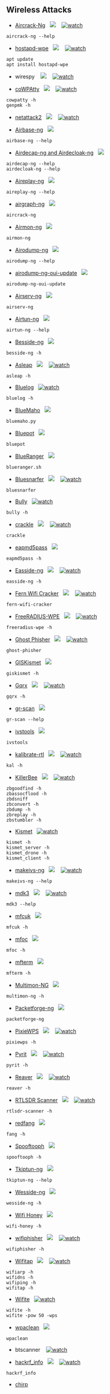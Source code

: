 ## Wireless Attacks


* [Aircrack-Ng](https://tools.kali.org/wireless-attacks/aircrack-ng)&nbsp;&nbsp;&nbsp;[![](https://raw.githubusercontent.com/hhhrrrttt222111/Ethical-Hacking-Tools/master/Assets/gitlab.png?token=AKLVDP5MB6RCSXS423WWIA26WYYWM)](https://gitlab.com/kalilinux/packages/aircrack-ng)&nbsp;&nbsp;&nbsp; [![watch](https://raw.githubusercontent.com/hhhrrrttt222111/Ethical-Hacking-Tools/master/Assets/yt.png?token=AKLVDPY5647PJVN6MSLDOHS6WYYGY)](https://www.youtube.com/watch?v=ud_vY58F2sI)
``` 
aircrack-ng --help
```
* [hostapd-wpe](https://tools.kali.org/wireless-attacks/hostapd-wpe)&nbsp;&nbsp;&nbsp;[![](https://raw.githubusercontent.com/hhhrrrttt222111/Ethical-Hacking-Tools/master/Assets/gitlab.png?token=AKLVDP5MB6RCSXS423WWIA26WYYWM)](https://gitlab.com/kalilinux/packages/hostapd-wpe)&nbsp;&nbsp;&nbsp; [![watch](https://raw.githubusercontent.com/hhhrrrttt222111/Ethical-Hacking-Tools/master/Assets/yt.png?token=AKLVDPY5647PJVN6MSLDOHS6WYYGY)](https://www.youtube.com/watch?v=y05BelQh0nA)
``` 
apt update
apt install hostapd-wpe
```
* wirespy &nbsp;&nbsp;&nbsp;[![](https://raw.githubusercontent.com/hhhrrrttt222111/Ethical-Hacking-Tools/master/Assets/github.png?token=AKLVDP4M2RTUFTJVE5QLRV26WYYCE)](https://github.com/aress31/wirespy)&nbsp;&nbsp;&nbsp; [![watch](https://raw.githubusercontent.com/hhhrrrttt222111/Ethical-Hacking-Tools/master/Assets/yt.png?token=AKLVDPY5647PJVN6MSLDOHS6WYYGY)](https://www.youtube.com/watch?v=fdf05_49Dc8)

* [coWPAtty](https://tools.kali.org/wireless-attacks/cowpatty)&nbsp;&nbsp;&nbsp;[![](https://raw.githubusercontent.com/hhhrrrttt222111/Ethical-Hacking-Tools/master/Assets/github.png?token=AKLVDP4M2RTUFTJVE5QLRV26WYYCE)](https://github.com/joswr1ght/cowpatty)&nbsp;&nbsp;&nbsp; [![watch](https://raw.githubusercontent.com/hhhrrrttt222111/Ethical-Hacking-Tools/master/Assets/yt.png?token=AKLVDPY5647PJVN6MSLDOHS6WYYGY)](https://www.youtube.com/watch?v=L6Ieqf_sVjg)
``` 
cowpatty -h
genpmk -h
```
* [netattack2](https://hydrasky.com/network-security/kali-tools/netattack2-an-advanced-wireless-network-scan-and-attack-script/)&nbsp;&nbsp;&nbsp;[![](https://raw.githubusercontent.com/hhhrrrttt222111/Ethical-Hacking-Tools/master/Assets/github.png?token=AKLVDP4M2RTUFTJVE5QLRV26WYYCE)](https://github.com/chrizator/netattack2)&nbsp;&nbsp;&nbsp; [![watch](https://raw.githubusercontent.com/hhhrrrttt222111/Ethical-Hacking-Tools/master/Assets/yt.png?token=AKLVDPY5647PJVN6MSLDOHS6WYYGY)](https://www.youtube.com/watch?v=gS_tF5r5WIs)

* [Airbase-ng](https://tools.kali.org/wireless-attacks/airbase-ng)&nbsp;&nbsp;&nbsp;[![](https://raw.githubusercontent.com/hhhrrrttt222111/Ethical-Hacking-Tools/master/Assets/gitlab.png?token=AKLVDP5MB6RCSXS423WWIA26WYYWM)](https://gitlab.com/kalilinux/packages/aircrack-ng)
``` 
airbase-ng --help
```
* [Airdecap-ng and Airdecloak-ng](https://tools.kali.org/wireless-attacks/airdecap-ng-and-airdecloak-ng)&nbsp;&nbsp;&nbsp;[![](https://raw.githubusercontent.com/hhhrrrttt222111/Ethical-Hacking-Tools/master/Assets/gitlab.png?token=AKLVDP5MB6RCSXS423WWIA26WYYWM)](https://gitlab.com/kalilinux/packages/aircrack-ng)
``` 
airdecap-ng --help
airdecloak-ng --help
```
* [Aireplay-ng](https://tools.kali.org/wireless-attacks/aireplay-ng)&nbsp;&nbsp;&nbsp;[![](https://raw.githubusercontent.com/hhhrrrttt222111/Ethical-Hacking-Tools/master/Assets/gitlab.png?token=AKLVDP5MB6RCSXS423WWIA26WYYWM)](https://gitlab.com/kalilinux/packages/aircrack-ng)
``` 
aireplay-ng --help
```
* [airgraph-ng](https://tools.kali.org/wireless-attacks/airgraph-ng)&nbsp;&nbsp;&nbsp;[![](https://raw.githubusercontent.com/hhhrrrttt222111/Ethical-Hacking-Tools/master/Assets/gitlab.png?token=AKLVDP5MB6RCSXS423WWIA26WYYWM)](https://gitlab.com/kalilinux/packages/aircrack-ng)
``` 
aircrack-ng
```
* [Airmon-ng](https://tools.kali.org/wireless-attacks/airmon-ng)&nbsp;&nbsp;&nbsp;[![](https://raw.githubusercontent.com/hhhrrrttt222111/Ethical-Hacking-Tools/master/Assets/gitlab.png?token=AKLVDP5MB6RCSXS423WWIA26WYYWM)](https://gitlab.com/kalilinux/packages/aircrack-ng)
``` 
airmon-ng
```
* [Airodump-ng](https://tools.kali.org/wireless-attacks/airodump-ng)&nbsp;&nbsp;&nbsp;[![](https://raw.githubusercontent.com/hhhrrrttt222111/Ethical-Hacking-Tools/master/Assets/gitlab.png?token=AKLVDP5MB6RCSXS423WWIA26WYYWM)](https://gitlab.com/kalilinux/packages/aircrack-ng)
``` 
airodump-ng --help
```
* [airodump-ng-oui-update](https://tools.kali.org/wireless-attacks/airodump-ng-oui-update)&nbsp;&nbsp;&nbsp;[![](https://raw.githubusercontent.com/hhhrrrttt222111/Ethical-Hacking-Tools/master/Assets/gitlab.png?token=AKLVDP5MB6RCSXS423WWIA26WYYWM)](https://gitlab.com/kalilinux/packages/aircrack-ng)
``` 
airodump-ng-oui-update
```
* [Airserv-ng](https://tools.kali.org/wireless-attacks/airserv-ng)&nbsp;&nbsp;&nbsp;[![](https://raw.githubusercontent.com/hhhrrrttt222111/Ethical-Hacking-Tools/master/Assets/gitlab.png?token=AKLVDP5MB6RCSXS423WWIA26WYYWM)](https://gitlab.com/kalilinux/packages/aircrack-ng)
``` 
airserv-ng
```
* [Airtun-ng](https://tools.kali.org/wireless-attacks/airtun-ng)&nbsp;&nbsp;&nbsp;[![](https://raw.githubusercontent.com/hhhrrrttt222111/Ethical-Hacking-Tools/master/Assets/gitlab.png?token=AKLVDP5MB6RCSXS423WWIA26WYYWM)](https://gitlab.com/kalilinux/packages/aircrack-ng)
``` 
airtun-ng --help
```
* [Besside-ng](https://tools.kali.org/wireless-attacks/besside-ng)&nbsp;&nbsp;&nbsp;[![](https://raw.githubusercontent.com/hhhrrrttt222111/Ethical-Hacking-Tools/master/Assets/gitlab.png?token=AKLVDP5MB6RCSXS423WWIA26WYYWM)](https://gitlab.com/kalilinux/packages/aircrack-ng)
``` 
besside-ng -h
```
* [Asleap](https://tools.kali.org/wireless-attacks/asleap)&nbsp;&nbsp;&nbsp;[![](https://raw.githubusercontent.com/hhhrrrttt222111/Ethical-Hacking-Tools/master/Assets/gitlab.png?token=AKLVDP5MB6RCSXS423WWIA26WYYWM)](https://gitlab.com/kalilinux/packages/asleap)&nbsp;&nbsp;&nbsp; [![watch](https://raw.githubusercontent.com/hhhrrrttt222111/Ethical-Hacking-Tools/master/Assets/yt.png?token=AKLVDPY5647PJVN6MSLDOHS6WYYGY)](https://www.youtube.com/watch?v=K6IDpHNspjs)
``` 
asleap -h
```
* [Bluelog](https://tools.kali.org/wireless-attacks/bluelog)&nbsp;&nbsp;&nbsp;[![watch](https://raw.githubusercontent.com/hhhrrrttt222111/Ethical-Hacking-Tools/master/Assets/yt.png?token=AKLVDPY5647PJVN6MSLDOHS6WYYGY)](https://www.youtube.com/watch?v=-CizGEI78HY)
``` 
bluelog -h
```
* [BlueMaho](https://tools.kali.org/wireless-attacks/bluemaho)&nbsp;&nbsp;&nbsp;[![](https://raw.githubusercontent.com/hhhrrrttt222111/Ethical-Hacking-Tools/master/Assets/gitlab.png?token=AKLVDP5MB6RCSXS423WWIA26WYYWM)](https://gitlab.com/kalilinux/packages/bluemaho)
``` 
bluemaho.py
```
* [Bluepot](https://tools.kali.org/wireless-attacks/bluepot)&nbsp;&nbsp;&nbsp;[![](https://raw.githubusercontent.com/hhhrrrttt222111/Ethical-Hacking-Tools/master/Assets/gitlab.png?token=AKLVDP5MB6RCSXS423WWIA26WYYWM)](https://github.com/andrewmichaelsmith/bluepot/)
```
bluepot
```
* [BlueRanger](https://tools.kali.org/wireless-attacks/blueranger)&nbsp;&nbsp;&nbsp;[![](https://raw.githubusercontent.com/hhhrrrttt222111/Ethical-Hacking-Tools/master/Assets/gitlab.png?token=AKLVDP5MB6RCSXS423WWIA26WYYWM)](https://gitlab.com/kalilinux/packages/blueranger)
``` 
blueranger.sh
```
* [Bluesnarfer](https://tools.kali.org/wireless-attacks/bluesnarfer)&nbsp;&nbsp;&nbsp;[![](https://raw.githubusercontent.com/hhhrrrttt222111/Ethical-Hacking-Tools/master/Assets/gitlab.png?token=AKLVDP5MB6RCSXS423WWIA26WYYWM)](https://gitlab.com/kalilinux/packages/bluesnarfer)&nbsp;&nbsp;&nbsp; [![watch](https://raw.githubusercontent.com/hhhrrrttt222111/Ethical-Hacking-Tools/master/Assets/yt.png?token=AKLVDPY5647PJVN6MSLDOHS6WYYGY)](https://www.youtube.com/watch?v=yehMWcCEq9I)
``` 
bluesnarfer
```
* [Bully](https://tools.kali.org/wireless-attacks/bully)&nbsp;&nbsp;&nbsp;[![watch](https://raw.githubusercontent.com/hhhrrrttt222111/Ethical-Hacking-Tools/master/Assets/yt.png?token=AKLVDPY5647PJVN6MSLDOHS6WYYGY)](https://www.youtube.com/watch?v=Ny3IG4X8hHY)
``` 
bully -h
```
* [crackle](https://tools.kali.org/wireless-attacks/crackle)&nbsp;&nbsp;&nbsp;[![](https://raw.githubusercontent.com/hhhrrrttt222111/Ethical-Hacking-Tools/master/Assets/github.png?token=AKLVDP4M2RTUFTJVE5QLRV26WYYCE)](https://github.com/mikeryan/crackle)&nbsp;&nbsp;&nbsp; [![watch](https://raw.githubusercontent.com/hhhrrrttt222111/Ethical-Hacking-Tools/master/Assets/yt.png?token=AKLVDPY5647PJVN6MSLDOHS6WYYGY)](https://www.youtube.com/watch?v=3oQKYwwW-dc)
``` 
crackle
```
* [eapmd5pass](https://tools.kali.org/wireless-attacks/eapmd5pass)&nbsp;&nbsp;&nbsp;[![](https://raw.githubusercontent.com/hhhrrrttt222111/Ethical-Hacking-Tools/master/Assets/gitlab.png?token=AKLVDP5MB6RCSXS423WWIA26WYYWM)](https://gitlab.com/kalilinux/packages/eapmd5pass)
``` 
eapmd5pass -h
```
* [Easside-ng](https://tools.kali.org/wireless-attacks/easside-ng)&nbsp;&nbsp;&nbsp;[![](https://raw.githubusercontent.com/hhhrrrttt222111/Ethical-Hacking-Tools/master/Assets/gitlab.png?token=AKLVDP5MB6RCSXS423WWIA26WYYWM)](https://gitlab.com/kalilinux/packages/aircrack-ng)&nbsp;&nbsp;&nbsp; [![watch](https://raw.githubusercontent.com/hhhrrrttt222111/Ethical-Hacking-Tools/master/Assets/yt.png?token=AKLVDPY5647PJVN6MSLDOHS6WYYGY)](YT)
``` 
easside-ng -h
```
* [Fern Wifi Cracker](https://tools.kali.org/wireless-attacks/fern-wifi-cracker)&nbsp;&nbsp;&nbsp;[![](https://raw.githubusercontent.com/hhhrrrttt222111/Ethical-Hacking-Tools/master/Assets/github.png?token=AKLVDP4M2RTUFTJVE5QLRV26WYYCE)](https://github.com/savio-code/fern-wifi-cracker)&nbsp;&nbsp;&nbsp; [![watch](https://raw.githubusercontent.com/hhhrrrttt222111/Ethical-Hacking-Tools/master/Assets/yt.png?token=AKLVDPY5647PJVN6MSLDOHS6WYYGY)](https://www.youtube.com/watch?v=LaDeWWSczgs)
``` 
fern-wifi-cracker
```
* [FreeRADIUS-WPE](https://tools.kali.org/wireless-attacks/freeradius-wpe)&nbsp;&nbsp;&nbsp;[![](https://raw.githubusercontent.com/hhhrrrttt222111/Ethical-Hacking-Tools/master/Assets/github.png?token=AKLVDP6I6CIJHEVIZR5WZH26VQW2S)](https://gitlab.com/kalilinux/packages/freeradius-wpe)&nbsp;&nbsp;&nbsp; [![watch](https://raw.githubusercontent.com/hhhrrrttt222111/Ethical-Hacking-Tools/master/Assets/yt.png?token=AKLVDPY5647PJVN6MSLDOHS6WYYGY)](YT)
``` 
freeradius-wpe -h
```
* [Ghost Phisher](https://tools.kali.org/information-gathering/ghost-phisher)&nbsp;&nbsp;&nbsp;[![](https://raw.githubusercontent.com/hhhrrrttt222111/Ethical-Hacking-Tools/master/Assets/github.png?token=AKLVDP4M2RTUFTJVE5QLRV26WYYCE)](https://github.com/savio-code/ghost-phisher)&nbsp;&nbsp;&nbsp; [![watch](https://raw.githubusercontent.com/hhhrrrttt222111/Ethical-Hacking-Tools/master/Assets/yt.png?token=AKLVDPY5647PJVN6MSLDOHS6WYYGY)](https://www.youtube.com/watch?v=QpMZXp1NryE)
``` 
ghost-phisher
```
* [GISKismet](https://tools.kali.org/wireless-attacks/giskismet)&nbsp;&nbsp;&nbsp;[![](https://raw.githubusercontent.com/hhhrrrttt222111/Ethical-Hacking-Tools/master/Assets/gitlab.png?token=AKLVDP5MB6RCSXS423WWIA26WYYWM)](https://github.com/xtr4nge/giskismet)
``` 
giskismet -h
```
* [Gqrx](https://tools.kali.org/wireless-attacks/gqrx)&nbsp;&nbsp;&nbsp;[![](https://raw.githubusercontent.com/hhhrrrttt222111/Ethical-Hacking-Tools/master/Assets/gitlab.png?token=AKLVDP5MB6RCSXS423WWIA26WYYWM)](https://gitlab.com/kalilinux/packages/gqrx)&nbsp;&nbsp;&nbsp; [![watch](https://raw.githubusercontent.com/hhhrrrttt222111/Ethical-Hacking-Tools/master/Assets/yt.png?token=AKLVDPY5647PJVN6MSLDOHS6WYYGY)](https://www.youtube.com/watch?v=tl3fc6rzMQo)
``` 
gqrx -h
```
* [gr-scan](https://tools.kali.org/wireless-attacks/gr-scan)&nbsp;&nbsp;&nbsp;[![](https://raw.githubusercontent.com/hhhrrrttt222111/Ethical-Hacking-Tools/master/Assets/gitlab.png?token=AKLVDP5MB6RCSXS423WWIA26WYYWM)](https://gitlab.com/kalilinux/packages/gr-scan)
```
gr-scan --help
```
* [ivstools](https://tools.kali.org/wireless-attacks/ivstools)&nbsp;&nbsp;&nbsp;[![](https://raw.githubusercontent.com/hhhrrrttt222111/Ethical-Hacking-Tools/master/Assets/gitlab.png?token=AKLVDP5MB6RCSXS423WWIA26WYYWM)](https://gitlab.com/kalilinux/packages/aircrack-ng)
``` 
ivstools
```
* [kalibrate-rtl](https://tools.kali.org/wireless-attacks/kalibrate-rtl)&nbsp;&nbsp;&nbsp;[![](https://raw.githubusercontent.com/hhhrrrttt222111/Ethical-Hacking-Tools/master/Assets/github.png?token=AKLVDP4M2RTUFTJVE5QLRV26WYYCE)](https://github.com/steve-m/kalibrate-rtl)&nbsp;&nbsp;&nbsp; [![watch](https://raw.githubusercontent.com/hhhrrrttt222111/Ethical-Hacking-Tools/master/Assets/yt.png?token=AKLVDPY5647PJVN6MSLDOHS6WYYGY)](https://www.youtube.com/watch?v=LHxFL2eqBko)
``` 
kal -h
```
* [KillerBee](https://tools.kali.org/wireless-attacks/killerbee)&nbsp;&nbsp;&nbsp;[![](https://raw.githubusercontent.com/hhhrrrttt222111/Ethical-Hacking-Tools/master/Assets/github.png?token=AKLVDP4M2RTUFTJVE5QLRV26WYYCE)](https://github.com/riverloopsec/killerbee)&nbsp;&nbsp;&nbsp; [![watch](https://raw.githubusercontent.com/hhhrrrttt222111/Ethical-Hacking-Tools/master/Assets/yt.png?token=AKLVDPY5647PJVN6MSLDOHS6WYYGY)](YT)
``` 
zbgoodfind -h
zbassocflood -h
zbdsniff
zbconvert -h
zbdump -h
zbreplay -h
zbstumbler -h
```
* [Kismet](https://tools.kali.org/wireless-attacks/kismet)&nbsp;&nbsp;&nbsp;[![watch](https://raw.githubusercontent.com/hhhrrrttt222111/Ethical-Hacking-Tools/master/Assets/yt.png?token=AKLVDPY5647PJVN6MSLDOHS6WYYGY)](https://www.youtube.com/watch?v=3v_bwtHIToQ)
``` 
kismet -h
kismet_server -h
kismet_drone -h
kismet_client -h
```
* [makeivs-ng](https://tools.kali.org/wireless-attacks/makeivs-ng)&nbsp;&nbsp;&nbsp;[![](https://raw.githubusercontent.com/hhhrrrttt222111/Ethical-Hacking-Tools/master/Assets/gitlab.png?token=AKLVDP5MB6RCSXS423WWIA26WYYWM)](https://gitlab.com/kalilinux/packages/aircrack-ng)&nbsp;&nbsp;&nbsp; [![watch](https://raw.githubusercontent.com/hhhrrrttt222111/Ethical-Hacking-Tools/master/Assets/yt.png?token=AKLVDPY5647PJVN6MSLDOHS6WYYGY)](YT)
``` 
makeivs-ng --help
```
* [mdk3](https://tools.kali.org/wireless-attacks/mdk3)&nbsp;&nbsp;&nbsp;[![](https://raw.githubusercontent.com/hhhrrrttt222111/Ethical-Hacking-Tools/master/Assets/gitlab.png?token=AKLVDP5MB6RCSXS423WWIA26WYYWM)](https://gitlab.com/kalilinux/packages/mdk3)&nbsp;&nbsp;&nbsp; [![watch](https://raw.githubusercontent.com/hhhrrrttt222111/Ethical-Hacking-Tools/master/Assets/yt.png?token=AKLVDPY5647PJVN6MSLDOHS6WYYGY)](https://www.youtube.com/watch?v=REMY383V-yQ)
``` 
mdk3 --help
```
* [mfcuk](https://tools.kali.org/wireless-attacks/mfcuk)&nbsp;&nbsp;&nbsp;[![](https://raw.githubusercontent.com/hhhrrrttt222111/Ethical-Hacking-Tools/master/Assets/github.png?token=AKLVDP4M2RTUFTJVE5QLRV26WYYCE)](https://github.com/nfc-tools/mfcuk)
```
mfcuk -h
```
* [mfoc](https://tools.kali.org/wireless-attacks/mfoc)&nbsp;&nbsp;&nbsp;[![](https://raw.githubusercontent.com/hhhrrrttt222111/Ethical-Hacking-Tools/master/Assets/github.png?token=AKLVDP4M2RTUFTJVE5QLRV26WYYCE)](https://github.com/nfc-tools/mfoc)
``` 
mfoc -h
```
* [mfterm](https://tools.kali.org/wireless-attacks/mfterm)&nbsp;&nbsp;&nbsp;[![](https://raw.githubusercontent.com/hhhrrrttt222111/Ethical-Hacking-Tools/master/Assets/github.png?token=AKLVDP4M2RTUFTJVE5QLRV26WYYCE)](https://github.com/4ZM/mfterm)
``` 
mfterm -h
```
* [Multimon-NG](https://tools.kali.org/wireless-attacks/multimon-ng)&nbsp;&nbsp;&nbsp;[![](https://raw.githubusercontent.com/hhhrrrttt222111/Ethical-Hacking-Tools/master/Assets/github.png?token=AKLVDP4M2RTUFTJVE5QLRV26WYYCE)](https://github.com/EliasOenal/multimon-ng)
``` 
multimon-ng -h
```
* [Packetforge-ng](https://tools.kali.org/wireless-attacks/packetforge-ng)&nbsp;&nbsp;&nbsp;[![](https://raw.githubusercontent.com/hhhrrrttt222111/Ethical-Hacking-Tools/master/Assets/github.png?token=AKLVDP4M2RTUFTJVE5QLRV26WYYCE)](https://gitlab.com/kalilinux/packages/aircrack-ng)
``` 
packetforge-ng
```
* [PixieWPS](https://tools.kali.org/wireless-attacks/pixiewps)&nbsp;&nbsp;&nbsp;[![](https://raw.githubusercontent.com/hhhrrrttt222111/Ethical-Hacking-Tools/master/Assets/github.png?token=AKLVDP4M2RTUFTJVE5QLRV26WYYCE)](https://github.com/wiire-a/pixiewps)&nbsp;&nbsp;&nbsp; [![watch](https://raw.githubusercontent.com/hhhrrrttt222111/Ethical-Hacking-Tools/master/Assets/yt.png?token=AKLVDPY5647PJVN6MSLDOHS6WYYGY)](https://www.youtube.com/watch?v=v3FAHM4emE0)
``` 
pixiewps -h
```
* [Pyrit](https://tools.kali.org/wireless-attacks/pyrit)&nbsp;&nbsp;&nbsp;[![](https://raw.githubusercontent.com/hhhrrrttt222111/Ethical-Hacking-Tools/master/Assets/github.png?token=AKLVDP4M2RTUFTJVE5QLRV26WYYCE)](https://github.com/JPaulMora/Pyrit)&nbsp;&nbsp;&nbsp; [![watch](https://raw.githubusercontent.com/hhhrrrttt222111/Ethical-Hacking-Tools/master/Assets/yt.png?token=AKLVDPY5647PJVN6MSLDOHS6WYYGY)](https://www.youtube.com/watch?v=um-X9Ea8Y_Y)
``` 
pyrit -h
```
* [Reaver](https://tools.kali.org/wireless-attacks/reaver)&nbsp;&nbsp;&nbsp;[![](https://raw.githubusercontent.com/hhhrrrttt222111/Ethical-Hacking-Tools/master/Assets/github.png?token=AKLVDP4M2RTUFTJVE5QLRV26WYYCE)](https://github.com/t6x/reaver-wps-fork-t6x)&nbsp;&nbsp;&nbsp; [![watch](https://raw.githubusercontent.com/hhhrrrttt222111/Ethical-Hacking-Tools/master/Assets/yt.png?token=AKLVDPY5647PJVN6MSLDOHS6WYYGY)](https://www.youtube.com/watch?v=_nplE8LMHlI)
``` 
reaver -h
```
* [RTLSDR Scanner](https://tools.kali.org/wireless-attacks/rtlsdr-scanner)&nbsp;&nbsp;&nbsp;[![](https://raw.githubusercontent.com/hhhrrrttt222111/Ethical-Hacking-Tools/master/Assets/gitlab.png?token=AKLVDP5MB6RCSXS423WWIA26WYYWM)](https://gitlab.com/kalilinux/packages/rtlsdr-scanner)&nbsp;&nbsp;&nbsp; [![watch](https://raw.githubusercontent.com/hhhrrrttt222111/Ethical-Hacking-Tools/master/Assets/yt.png?token=AKLVDPY5647PJVN6MSLDOHS6WYYGY)](https://www.youtube.com/watch?v=iz9UucyYSQ8)
``` 
rtlsdr-scanner -h
```
* [redfang](https://tools.kali.org/wireless-attacks/redfang)&nbsp;&nbsp;&nbsp;[![](https://raw.githubusercontent.com/hhhrrrttt222111/Ethical-Hacking-Tools/master/Assets/gitlab.png?token=AKLVDP5MB6RCSXS423WWIA26WYYWM)](https://gitlab.com/kalilinux/packages/redfang)
``` 
fang -h
```
* [Spooftooph](https://tools.kali.org/wireless-attacks/spooftooph)&nbsp;&nbsp;&nbsp;[![](https://raw.githubusercontent.com/hhhrrrttt222111/Ethical-Hacking-Tools/master/Assets/gitlab.png?token=AKLVDP5MB6RCSXS423WWIA26WYYWM)](https://gitlab.com/kalilinux/packages/spooftooph)
``` 
spooftooph -h
```
* [Tkiptun-ng](https://tools.kali.org/wireless-attacks/tkiptun-ng)&nbsp;&nbsp;&nbsp;[![](https://raw.githubusercontent.com/hhhrrrttt222111/Ethical-Hacking-Tools/master/Assets/gitlab.png?token=AKLVDP5MB6RCSXS423WWIA26WYYWM)](https://gitlab.com/kalilinux/packages/aircrack-ng)
``` 
tkiptun-ng --help
```
* [Wesside-ng](https://tools.kali.org/wireless-attacks/wesside-ng)&nbsp;&nbsp;&nbsp;[![](https://raw.githubusercontent.com/hhhrrrttt222111/Ethical-Hacking-Tools/master/Assets/gitlab.png?token=AKLVDP5MB6RCSXS423WWIA26WYYWM)](https://gitlab.com/kalilinux/packages/aircrack-ng)
``` 
wesside-ng -h
```
* [Wifi Honey](https://tools.kali.org/wireless-attacks/wifi-honey)&nbsp;&nbsp;&nbsp;[![](https://raw.githubusercontent.com/hhhrrrttt222111/Ethical-Hacking-Tools/master/Assets/gitlab.png?token=AKLVDP5MB6RCSXS423WWIA26WYYWM)](https://gitlab.com/kalilinux/packages/wifi-honey)
``` 
wifi-honey -h
```
* [wifiphisher](https://tools.kali.org/wireless-attacks/wifiphisher)&nbsp;&nbsp;&nbsp;[![](https://raw.githubusercontent.com/hhhrrrttt222111/Ethical-Hacking-Tools/master/Assets/gitlab.png?token=AKLVDP5MB6RCSXS423WWIA26WYYWM)](https://gitlab.com/kalilinux/packages/wifiphisher)&nbsp;&nbsp;&nbsp; [![watch](https://raw.githubusercontent.com/hhhrrrttt222111/Ethical-Hacking-Tools/master/Assets/yt.png?token=AKLVDPY5647PJVN6MSLDOHS6WYYGY)](https://www.youtube.com/watch?v=H_j9NsmrfkU)
``` 
wifiphisher -h
```
* [Wifitap](https://tools.kali.org/wireless-attacks/wifitap)&nbsp;&nbsp;&nbsp;[![](https://raw.githubusercontent.com/hhhrrrttt222111/Ethical-Hacking-Tools/master/Assets/github.png?token=AKLVDP6I6CIJHEVIZR5WZH26VQW2S)](https://gitlab.com/kalilinux/packages/wifitap)&nbsp;&nbsp;&nbsp; [![watch](https://raw.githubusercontent.com/hhhrrrttt222111/Ethical-Hacking-Tools/master/Assets/yt.png?token=AKLVDPY5647PJVN6MSLDOHS6WYYGY)](YT)
``` 
wifiarp -h
wifidns -h
wifiping -h
wifitap -h
```
* [Wifite](https://tools.kali.org/wireless-attacks/wifite)&nbsp;&nbsp;&nbsp;[![watch](https://raw.githubusercontent.com/hhhrrrttt222111/Ethical-Hacking-Tools/master/Assets/yt.png?token=AKLVDPY5647PJVN6MSLDOHS6WYYGY)](https://www.youtube.com/watch?v=BM99Go33GB4)
``` 
wifite -h
wifite -pow 50 -wps
```
* [wpaclean](https://tools.kali.org/wireless-attacks/wpaclean)&nbsp;&nbsp;&nbsp;[![](https://raw.githubusercontent.com/hhhrrrttt222111/Ethical-Hacking-Tools/master/Assets/gitlab.png?token=AKLVDP5MB6RCSXS423WWIA26WYYWM)](https://gitlab.com/kalilinux/packages/aircrack-ng)
``` 
wpaclean
```

* btscanner &nbsp;&nbsp;&nbsp;[![watch](https://raw.githubusercontent.com/hhhrrrttt222111/Ethical-Hacking-Tools/master/Assets/yt.png?token=AKLVDPY5647PJVN6MSLDOHS6WYYGY)](https://www.youtube.com/watch?v=eKy9c0yLqSg)

* [hackrf_info](https://www.pentestingshop.com/install-hackrf-tools-in-kali-linux/)&nbsp;&nbsp;&nbsp;[![](https://raw.githubusercontent.com/hhhrrrttt222111/Ethical-Hacking-Tools/master/Assets/github.png?token=AKLVDP4M2RTUFTJVE5QLRV26WYYCE)](https://github.com/mossmann/hackrf/wiki/Getting-Started-with-HackRF-and-GNU-Radio)&nbsp;&nbsp;&nbsp; [![watch](https://raw.githubusercontent.com/hhhrrrttt222111/Ethical-Hacking-Tools/master/Assets/yt.png?token=AKLVDPY5647PJVN6MSLDOHS6WYYGY)](YT)
``` 
hackrf_info
```
* [chirp](https://installlion.com/kali/kali/main/c/chirp/install/index.html)

